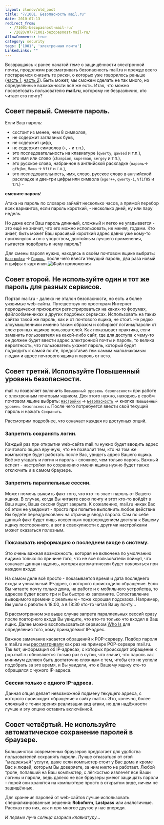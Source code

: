 ```yaml
---
layout: zlonov/old_post
title: "7/1001. Безопасность mail.ru"
date: 2010-07-13
redirect_from:
  - /71001-bezopasnost-mail-ru/
  - /2020/07/71001-bezopasnost-mail-ru/
AllowComments: true
category: security
tags: ['1001', 'электронная почта']
LinkedLinks: ""
---
```

Возвращаясь к ранее начатой теме о защищённости электронной почты, продолжим рассматривать безопасность mail.ru и прежде всего постараемся снизить те риски, о которых уже говорилось раньше ([часть 1](/1001-4), [часть 2](/1001-5)). Быть может, мы сможем сделать не так много, но определённые возможности всё же есть. Итак, что можно посоветовать пользователю **mail.ru**, которому не безразлично, кто читает его почту?  

## Совет первый. Смените пароль.

Если Ваш пароль:
- состоит из менее, чем 8 символов,
- не содержит заглавных букв,
- не содержит цифр,
- не содержит символов (`+`, `-` и т.п.),
- это последовательность на клавиатуре (`qwerty`, `qawsed` и т.п.),
- это имя или слово (`champion`, `superman`, `sergey` и т.п.),
- это русское слово, набранное в английской раскладке (`пароль`-\> `gfhjkm`, `Маша` -\> `Vfif` и т.п.),
- это последовательность, имя, слово, русское слово в английской раскладке и две-три цифры или символа (`egor++`, `qwerty-1`, `Vfif85` и т.п.) \-

**смените пароль**!

Атака на пароль по словарю займёт несколько часов, а прямой перебор всех вариантов, если пароль короткий, - несколько дней, ну или пару недель.  

Но даже если Ваш пароль длинный, сложный и легко не угадывается - это ещё не значит, что его можно использовать, не меняя, годами. Кто знает, быть может Ваш красивый короткий адрес давно уже кому-то приглянулся и он с упорством, достойным лучшего применения, пытается подобрать к нему пароль?

Для смены пароля нужно, находясь в своём почтовом ящике выбрать: [`Настройки`](http://win.mail.ru/cgi-bin/options?1997907793) -\> [`Пароль`](http://win.mail.ru/cgi-bin/editpass?767853278), после чего ввести текущий пароль, два раза новый и цифры с картинки.![Файл приложения](https://mail.google.com/mail/images/cleardot.gif)

## Совет второй. Не используйте один и тот же пароль для разных сервисов.

Портал mail.ru - далеко не эталон безопасности, но есть и более уязвимые web-сайты. Путешествуя по просторам Интернет периодически приходится регистрироваться на каких-то форумах, файлообменниках и других подобных сервисах. Использовать на таких сайтах такой же пароль, как и от почтового ящика, не стоит. Не редко злоумышленники именно таким образом и собирают логины/пароли от электронных ящиков пользователей. Как показывает практика, если заманить пользователя на какой-либо сайт, где для доступа к чему-то он должен будет ввести адрес электронной почты и пароль, то велика вероятность, что пользователь укажет пароль, который будет подходить к самой почте, предоставив тем самым малознакомым людям и адрес почтового ящика и пароль от него.  

## Совет третий. Используйте Повышенный уровень безопасности.

mail.ru позволяет включить `Повышенный уровень безопасности` при работе с электронным почтовым ящиком. Для этого нужно, находясь в своём почтовом ящике выбрать: [`Настройки`](http://win.mail.ru/cgi-bin/options?171261085) -\> [`Безопасность`](http://win.mail.ru/cgi-bin/security?2658522463) -\> кнопка `Повышенный уровень безопасности`. После чего потребуется ввести свой текущий пароль и нажать `Сохранить`.

Рассмотрим подробнее, что означает каждая из доступных опций.  

### Запретить сохранять логин.

Каждый раз при открытии web-сайта mail.ru нужно будет вводить адрес почтового ящика вручную, что не позволит тем, кто на том же компьютере будет работать после Вас, увидеть адрес Вашего ящика. Всё же угадать и логин и пароль - сложнее, чем только пароль. Важный аспект - настройки по сохранению имени ящика нужно будет также отключить и в самом браузере.

### Запретить параллельные сессии.

Может помочь выявить факт того, что кто-то знает пароль от Вашего ящика. В случае, когда Вы читаете свою почту и этот кто-то войдёт в Ваш ящик, Ваша сессия будет закрыта. К сожалению, mail.ru никак Вас об этом не уведомит - просто при попытке выполнить любое действие Вы будете переадресованы на страницу ввода пароля. Сам по себе данный факт будет лишь косвенным подтверждением доступа к Вашему ящику постороннего, а вот в совокупности с другими настройками может оказаться полезным.  

### Показывать информацию о последнем входе в систему.

Это очень важная возможность, которая не включена по умолчанию видимо только по причине того, что не все пользователи поймут, что означает данная надпись, которая автоматически будет появляться при каждом входе:  

На самом деле всё просто - показывается время и дата последнего входа и уникальный IP-адрес, с которого происходило обращение. Если Вы читаете почту только дома, на работе и с мобильного устройства, то адресов будет всего три и Вы быстро их запомните. Сопоставление выводимого времени с реальным - тоже хорошая подсказка. Например, Вы ушли с работы в 18:00, а в 18:30 кто-то читал Вашу почту...

В рассмотренном же выше случае запрета параллельных сессий сразу после повторного входа Вы увидите, что кто-то только что входил в Ваш ящик. Далее можно воспользоваться сервисом [Who Is](http://www.whois-service.ru/) для определения того, кому принадлежит IP-адрес.  

Важное замечание касается обращений к POP-серверу. Подбор пароля к mail.ru мы [рассматривали](/1001-5) как раз на примере POP-сервера mail.ru. Так вот, информация об IP-адресах, с которых происходит обращение к pop.mail.ru обновляется только раз в сутки, что значит, что пароль как минимум должен быть достаточно сложным с тем, чтобы его не успели подобрать за это время, и Вы увидели, что к Вашему ящику кто-то обращался с чужого IP-адреса.  

### Сессия только с одного IP-адреса.

Данная опция делает невозможной подмену текущего адреса, с которого происходит обращение к сайту mail.ru. Это, конечно, более сложный с точки зрения реализации вид атаки, но для надёжности лучше и эту опцию оставить включённой.

## Совет четвёртый. Не используйте автоматическое сохранение паролей в браузере.

Большинство современных браузеров предлагает для удобства пользователей сохранять пароли. Лучше отказаться от этой _"медвежьей"_ услуги, даже если компьютер стоит у Вас дома и кроме Вас и людей, которым Вы доверяете, за ним никто не работает. Любой троян, попавший на Ваш компьютер, с лёгкостью извлечёт все Ваши логины и пароли, ведь далеко не все браузеры умеют защищать пароли - порой они хранятся на компьютере просто в открытом виде, ничем не защищённые.

Для хранения паролей от web-сайтов лучше использовать специализированные решения: **Roboform**, **Lastpass** или аналогичные. Рассказ про них, как и про многое другое у нас впереди.

*И первые лучи солнца озарили клавиатуру...*
